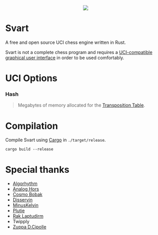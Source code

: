 <div align="center">
    <img src="https://github.com/crippa1337/svart/blob/master/images/new_logo.jpg">
</div>

# Svart

A free and open source UCI chess engine written in Rust.

Svart is not a complete chess program and requires a <a href="https://www.chessprogramming.org/UCI#GUIs">UCI-compatible graphical user interface</a> in order to be used comfortably.


# UCI Options
### Hash
> Megabytes of memory allocated for the <a href="https://en.wikipedia.org/wiki/Transposition_table">Transposition Table</a>.
    
    
# Compilation
Compile Svart using <a href="https://doc.rust-lang.org/cargo/">Cargo</a> in ``./target/release``.

    cargo build --release


# Special thanks
* [Algorhythm](https://github.com/Algorhythm-sxv)
* [Analog Hors](https://github.com/analog-hors)
* [Cosmo Bobak](https://github.com/cosmobobak)
* [Disservin](https://github.com/disservin)
* [MinusKelvin](https://github.com/minuskelvin)
* [Plutie](https://github.com/uwuplant)
* [Rak Laptudirm](https://github.com/raklaptudirm)
* Twipply
* [Zuppa D.Cipolle](https://github.com/pgg106)